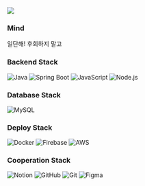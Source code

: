 <img src="https://capsule-render.vercel.app/api?&type=transparent&color=auto&height=300&section=header&text=Go%20To%20Work&fontSize=90" />

### Mind

일단해! 후회하지 말고

### Backend Stack
<div style="white-space: nowrap;">
  <img src="https://img.shields.io/badge/Java-ED8B00?logo=java&logoColor=white&style=flat-square" alt="Java" />
  <img src="https://img.shields.io/badge/Spring%20Boot-6DB33F?logo=springboot&logoColor=white&style=flat-square" alt="Spring Boot" />
  <img src="https://img.shields.io/badge/JavaScript-F7DF1E?logo=javascript&logoColor=black&style=flat-square" alt="JavaScript" />
  <img src="https://img.shields.io/badge/Node.js-339933?logo=node.js&logoColor=white&style=flat-square" alt="Node.js" />
</div>

### Database Stack
<div style="white-space: nowrap;">
  <img src="https://img.shields.io/badge/MySQL-4479A1?logo=mysql&logoColor=white&style=flat-square" alt="MySQL" />
</div>

### Deploy Stack
<div style="white-space: nowrap;">
  <img src="https://img.shields.io/badge/Docker-2496ED?logo=docker&logoColor=white&style=flat-square" alt="Docker" />
  <img src="https://img.shields.io/badge/Firebase-FFCA28?logo=firebase&logoColor=black&style=flat-square" alt="Firebase" />
  <img src="https://img.shields.io/badge/AWS-232F3E?logo=amazonaws&logoColor=white&style=flat-square" alt="AWS" />
</div>

### Cooperation Stack
<div style="white-space: nowrap;">
  <img src="https://img.shields.io/badge/Notion-000000?style=for-the-badge&logo=notion&logoColor=white" alt="Notion" />
  <img src="https://img.shields.io/badge/GitHub-181717?style=for-the-badge&logo=github&logoColor=white" alt="GitHub" />
  <img src="https://img.shields.io/badge/Git-F05032?style=for-the-badge&logo=git&logoColor=white" alt="Git" />
  <img src="https://img.shields.io/badge/Figma-F24E1E?style=for-the-badge&logo=figma&logoColor=white" alt="Figma" />
</div>

